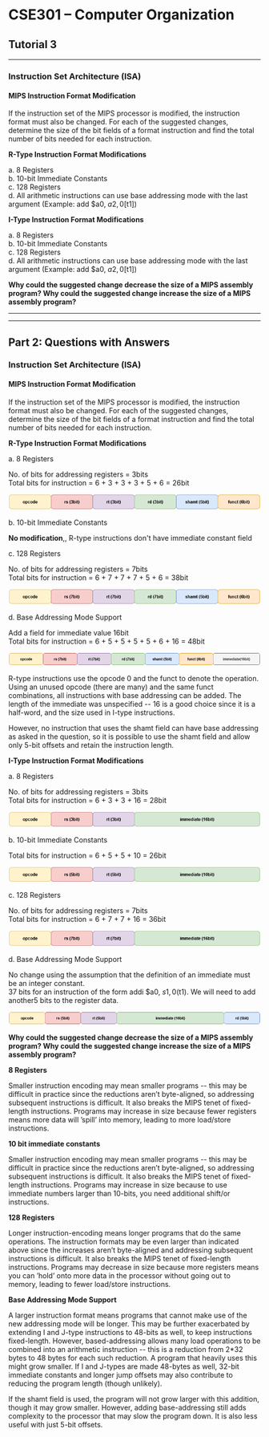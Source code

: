 # CSE301 – Computer Organization 
## Tutorial 3  

---

### Instruction Set Architecture (ISA)


####  MIPS Instruction Format Modification

If the instruction set of the MIPS processor is modified, the instruction format must also be changed.
For each of the suggested changes, determine the size of the bit fields of a format instruction and find the total number of bits needed for each instruction.

**R-Type Instruction Format Modifications**  

a. 8 Registers  
b. 10-bit Immediate Constants  
c. 128 Registers  
d. All arithmetic instructions can use base addressing mode with the last argument (Example: add $a0, $a2, 0[$t1])  

**I-Type Instruction Format Modifications**  

a. 8 Registers  
b. 10-bit Immediate Constants  
c. 128 Registers  
d. All arithmetic instructions can use base addressing mode with the last argument (Example: add $a0, $a2, 0[$t1])


**Why could the suggested change decrease the size of a MIPS assembly program? Why could the suggested change increase the size of a MIPS assembly program?**

---
---

## Part 2: Questions with Answers  

### Instruction Set Architecture (ISA)

####  MIPS Instruction Format Modification

If the instruction set of the MIPS processor is modified, the instruction format must also be changed.
For each of the suggested changes, determine the size of the bit fields of a format instruction and find the total number of bits needed for each instruction.

**R-Type Instruction Format Modifications**  

a. 8 Registers  

No. of bits for addressing registers = 3bits  
Total bits for instruction = 6 + 3 + 3 + 3 + 5 + 6 = 26bit  

![R-type](../images/lec3/tutorial3.1.png)

b. 10-bit Immediate Constants  

**No modification**,, R-type instructions don't have immediate constant field  

c. 128 Registers  

No. of bits for addressing registers = 7bits  
Total bits for instruction = 6 + 7 + 7 + 7 + 5 + 6 = 38bit  

![R-type](../images/lec3/tutorial3.2.png)

d. Base Addressing Mode Support  

Add a field for immediate value 16bit  
Total bits for instruction = 6 + 5 + 5 + 5 + 5 + 6 + 16 = 48bit  

![R-type](../images/lec3/tutorial3.3.png)

R-type instructions use the opcode 0 and the funct to denote the operation. Using an unused opcode (there are many) and the same funct combinations, all instructions with base addressing can be added. The length of the immediate was unspecified -- 16 is a good choice since it is a half-word, and the size used in I-type instructions.  

However, no instruction that uses the shamt field can have base addressing as asked in the question, so it is possible to use the shamt field and allow only 5-bit offsets and retain the instruction length.  


**I-Type Instruction Format Modifications**  

a. 8 Registers  

No. of bits for addressing registers = 3bits  
Total bits for instruction = 6 + 3 + 3 + 16 = 28bit  

![I-type](../images/lec3/tutorial3.4.png)

b. 10-bit Immediate Constants  

Total bits for instruction = 6 + 5 + 5 + 10 = 26bit  

![I-type](../images/lec3/tutorial3.5.png)

c. 128 Registers  

No. of bits for addressing registers = 7bits  
Total bits for instruction = 6 + 7 + 7 + 16 = 36bit  

![I-type](../images/lec3/tutorial3.6.png)

d. Base Addressing Mode Support  

No change using the assumption that the definition of an immediate must be an integer constant.  
37 bits for an instruction of the form addi $a0, $s1, 0($t1). We will need to add another5 bits to the register data.  

![I-type](../images/lec3/tutorial3.7.png)




**Why could the suggested change decrease the size of a MIPS assembly program? Why could the suggested change increase the size of a MIPS assembly program?**


**8 Registers**  

Smaller instruction encoding may mean smaller programs -- this may be difficult in practice since the reductions aren’t byte-aligned, so addressing subsequent instructions is difficult. It also breaks the MIPS tenet of fixed-length instructions. Programs may increase in size because fewer registers means more data will ’spill’ into memory, leading to more load/store instructions.  


**10 bit immediate constants**  

Smaller instruction encoding may mean smaller programs -- this may be difficult in practice since the reductions aren’t byte-aligned, so addressing subsequent instructions is difficult. It also breaks the MIPS tenet of fixed-length instructions. Programs may increase in size because to use immediate numbers larger than 10-bits, you need additional shift/or instructions.


**128 Registers**  

Longer instruction-encoding means longer programs that do the same operations. The instruction formats may be even larger than indicated above since the increases aren’t byte-aligned and addressing subsequent instructions is difficult. It also breaks the MIPS tenet of fixed-length instructions. Programs may decrease in size because more registers means you can ’hold’ onto more data in the processor without going out to memory, leading to fewer load/store instructions.


**Base Addressing Mode Support**  

A larger instruction format means programs that cannot make use of the new addressing mode will be longer. This may be further exacerbated by extending I and J-type instructions to 48-bits as well, to keep instructions fixed-length. However, based-addressing allows many load operations to be combined into an arithmetic instruction -- this is a reduction from 2*32 bytes to 48 bytes for each such reduction. A program that heavily uses this might grow smaller. If I and J-types are made 48-bytes as well, 32-bit immediate constants and longer jump offsets may also contribute to reducing the program length (though unlikely).  

If the shamt field is used, the program will not grow larger with this addition, though it may grow smaller. However, adding base-addressing still adds complexity to the processor that may slow the program down. It is also less useful with just 5-bit offsets.

